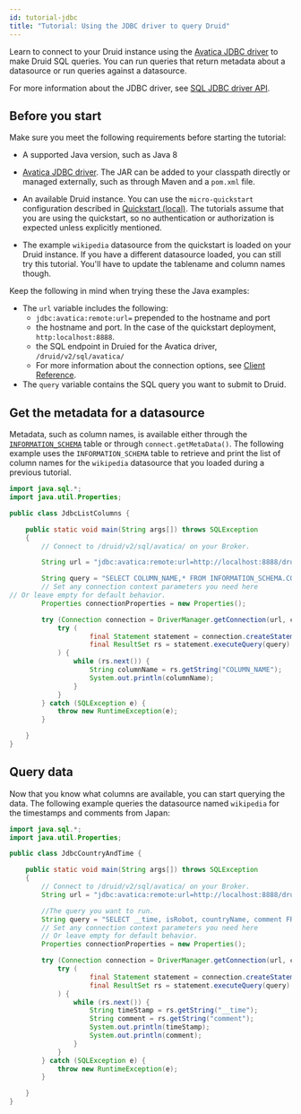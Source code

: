 ```yaml
---
id: tutorial-jdbc
title: "Tutorial: Using the JDBC driver to query Druid"
---
```


<!--
  ~ Licensed to the Apache Software Foundation (ASF) under one
  ~ or more contributor license agreements.  See the NOTICE file
  ~ distributed with this work for additional information
  ~ regarding copyright ownership.  The ASF licenses this file
  ~ to you under the Apache License, Version 2.0 (the
  ~ "License"); you may not use this file except in compliance
  ~ with the License.  You may obtain a copy of the License at
  ~
  ~   http://www.apache.org/licenses/LICENSE-2.0
  ~
  ~ Unless required by applicable law or agreed to in writing,
  ~ software distributed under the License is distributed on an
  ~ "AS IS" BASIS, WITHOUT WARRANTIES OR CONDITIONS OF ANY
  ~ KIND, either express or implied.  See the License for the
  ~ specific language governing permissions and limitations
  ~ under the License.
  -->

Learn to connect to your Druid instance using the [Avatica JDBC driver](https://calcite.apache.org/avatica/downloads/) to make Druid SQL queries. You can run queries that return metadata about a datasource or run queries against a datasource.

For more information about the JDBC driver, see [SQL JDBC driver API](../querying/sql-jdbc).

## Before you start

Make sure you meet the following requirements before starting the tutorial:

- A supported Java version, such as Java 8

- [Avatica JDBC driver](https://calcite.apache.org/avatica/downloads/). The JAR can be added to your classpath directly or managed externally, such as through Maven and a `pom.xml` file.

- An available Druid instance. You can use the `micro-quickstart` configuration described in [Quickstart (local)](./index.md). The tutorials assume that you are using the quickstart, so no authentication or authorization is expected unless explicitly mentioned. 

- The example `wikipedia` datasource from the quickstart is loaded on your Druid instance. If you have a different datasource loaded, you can still try this tutorial. You'll have to update the tablename and column names though.

Keep the following in mind when trying these  the Java examples:
- The `url` variable includes the following:
  - `jdbc:avatica:remote:url=` prepended to the hostname and port
  - the hostname and port. In the case of the quickstart deployment, `http:localhost:8888`.
  - the SQL endpoint in Druied for the Avatica driver, `/druid/v2/sql/avatica/`
  - For more information about the connection options, see [Client Reference](https://calcite.apache.org/avatica/docs/client_reference.html).
- The `query` variable contains the SQL query you want to submit to Druid.

## Get the metadata for a datasource

Metadata, such as column names, is available either through the [`INFORMATION_SCHEMA`](../querying/sql-metadata-tables.md) table or through `connect.getMetaData()`. The following example uses the `INFORMATION_SCHEMA` table to retrieve and print the list of column names for the `wikipedia` datasource that you loaded during a previous tutorial.

```java
import java.sql.*;
import java.util.Properties;

public class JdbcListColumns {

    public static void main(String args[]) throws SQLException
    {
        // Connect to /druid/v2/sql/avatica/ on your Broker.

        String url = "jdbc:avatica:remote:url=http://localhost:8888/druid/v2/sql/avatica/";

        String query = "SELECT COLUMN_NAME,* FROM INFORMATION_SCHEMA.COLUMNS WHERE TABLE_NAME = 'wikipedia' and TABLE_SCHEMA='druid'";
        // Set any connection context parameters you need here
// Or leave empty for default behavior.
        Properties connectionProperties = new Properties();

        try (Connection connection = DriverManager.getConnection(url, connectionProperties)) {
            try (
                    final Statement statement = connection.createStatement();
                    final ResultSet rs = statement.executeQuery(query)
            ) {
                while (rs.next()) {
                    String columnName = rs.getString("COLUMN_NAME");
                    System.out.println(columnName);
                }
            }
        } catch (SQLException e) {
            throw new RuntimeException(e);
        }

    }
}
```

## Query data

Now that you know what columns are available, you can start querying the data. The following example queries the datasource named `wikipedia` for the timestamps and comments from Japan:

```java
import java.sql.*;
import java.util.Properties;

public class JdbcCountryAndTime {

    public static void main(String args[]) throws SQLException
    {
        // Connect to /druid/v2/sql/avatica/ on your Broker.
        String url = "jdbc:avatica:remote:url=http://localhost:8888/druid/v2/sql/avatica/";

        //The query you want to run.
        String query = "SELECT __time, isRobot, countryName, comment FROM wikipedia WHERE countryName='Japan'";
        // Set any connection context parameters you need here
        // Or leave empty for default behavior.
        Properties connectionProperties = new Properties();

        try (Connection connection = DriverManager.getConnection(url, connectionProperties)) {
            try (
                    final Statement statement = connection.createStatement();
                    final ResultSet rs = statement.executeQuery(query)
            ) {
                while (rs.next()) {
                    String timeStamp = rs.getString("__time");
                    String comment = rs.getString("comment");
                    System.out.println(timeStamp);
                    System.out.println(comment);
                }
            }
        } catch (SQLException e) {
            throw new RuntimeException(e);
        }

    }
}
`````

